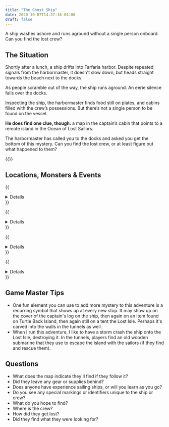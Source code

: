 ```yaml
---
title: "The Ghost Ship"
date: 2020-10-07T14:37:16-04:00
draft: false
---
```


A ship washes ashore and runs aground without a single person onboard. Can you find the lost crew?

<div data-toc="In This Adventure"></div>

## The Situation

Shortly after a lunch, a ship drifts into Farfaria harbor. Despite repeated signals from the harbormaster, it doesn't slow down, but heads straight towards the beach next to the docks.

As people scramble out of the way, the ship runs aground. An eerie silence falls over the docks.

Inspecting the ship, the harbormaster finds food still on plates, and cabins filled with the crew’s possessions. But there’s not a single person to be found on the vessel.

**He does find one clue, though:** a map in the captain’s cabin that points to a remote island in the Ocean of Lost Sailors.

The harbormaster has called you to the docks and asked you get the bottom of this mystery. Can you find the lost crew, or at least figure out what happened to them?

{{<maps href="/downloads/assets_the-ghost-ship.pdf">}}



## Locations, Monsters & Events

{{<details summary="The Ship." blurb="An old-school wooden ship. Below deck is a kitchen and crews quarters. Below that is the hold. There’s nothing in it to indicate that this is a transport vessel. However, they do find a map indicating where the crew may have gone." margin="true">}}
- _Events_
	+ A storm shows up expectedly
	+ A rogue wave flips the ship, trapping the adventurers in the ship upside down
	+ Sharks, piranha, and/or a kraken attack
- _Monsters_
	+ {{<monster name="Shark">}}
	+ {{<monster name="Piranha">}}
	+ {{<monster name="Kraken">}}
{{</details>}}

{{<details summary="**Turtle Back Island.**" blurb="An island not marked on the map. If the adventurers decide to stop there, they don’t find any animals on the island, but do find an assortment of trees and other plants. They also see evidence that people have been there before." margin="true">}}

<p class="margin-bottom-small">As the name suggests, <a href="https://en.wikipedia.org/wiki/Aspidochelone">the island is actually the back of an ancient, sleeping turtle</a>, though the adventurers won't know that at first.</p>

- _Events_
	+ Rumbling earthquakes shake the island
	+ The island begins to sink as the turtle awakens and returns to the depths
{{</details>}}

{{<details summary="The Lost Isle." blurb="This could be a tropical island (with palm trees) or a more temperate one (with pines, oaks, and maples). It’s large enough that it would take an hour or two to explore the whole thing." margin="true">}}
- _Locations_
	+ **Shipwreck Cove.** The main cove of the island, it's protected by rocks or a reef. The masts of several ships can be seen sticking up out of the water. A rocky outcropping protrudes along the edge of the water, and appears to have a cave or some tunnels. It's to high too reach from the water.
	+ **Quicksand Beach.** A beach with unmarked quicksand pits. Adventurers will find animal bones, and evidence that someone lives or has lived there.
	+ **The Grasslands.** Tall island grasses cover this section of the island. The area is bordered by the open ocean on one side, and a forest on the other. Mysterious creatures live inside, hidden in the grass.
	+ **The Forgotten Forest.** Any trails leading into the forest narrow quickly, and eventually disappear all together. There are lots of strange noises. Tall trees blot out the sun.
	+ **Mount Wanahakaloogi.** A mountain or volcano at the center of the island, it's the tallest visible landmark.
	+ **The Big Lake.** Sits at the base of Mount Wanahakaloogi. The bottom is not visible from the surface. It's unclear how deep it is or what lives within its depths.
	+ **The Tunnels.** These natural tunnels appear to be formed by water erosion or old lava flows (see next location).
- _Events_
	+ The adventurers get stuck in a trap
	+ Gear starts disappearing from their packs
	+ They keep passing the same landmarks, as if lost and walking in circles
- _Monsters_
	+ {{<monster name="Coconut/Pinecone Monster">}}
	+ {{<monster name="Carnivorous Plant">}}
{{</details>}}

{{<details summary="The Tunnels of the Lost Isles" blurb="These natural tunnels appear to be formed by water erosion or old lava flows." margin="true">}}

<p class="margin-bottom-small">The tunnels are home to exotic creatures, and a weird, bioluminescent algae or mushrooms (it glows) that create a beautiful blue/green light. They’re winding and asymmetrical. Some tunnels loop back on each other, while others are dead ends. At least one has a slide-like drop that brings players dozens of feet lower into the tunnel system.</p>

- _Events_
	+ A trapdoor drops them into a slide down to a deeper level
	+ A mutant slime that attacks the players and tries to envelop them
	+ A tunnel troll attacks and tries to eat them or steal their coins
	+ An obstacle like a steep drop or water-filled section of tunnel
- _Monsters_
	+ {{<monster name="Slime/Ooze">}}
	+ {{<monster name="Troll">}}
	+ {{<monster name="Spider (Giant)">}}
	+ {{<monster name="Ship Crew (NPC)">}}
{{</details>}}



## Game Master Tips

- One fun element you can use to add more mystery to this adventure is a recurring symbol that shows up at every new stop. It may show up on the cover of the captain's log on the ship, then again on an item found on Turtle Back Island, then again still on a tent the Lost Isle. Perhaps it's carved into the walls in the tunnels as well.
- When I run this adventure, I like to have a storm crash the ship onto the Lost Isle, destroying it. In the tunnels, players find an old wooden submarine that they use to escape the island with the sailors (if they find and rescue them).



## Questions

- What does the map indicate they'll find if they follow it?
- Did they leave any gear or supplies behind?
- Does anyone have experience sailing ships, or will you learn as you go?
- Do you see any special markings or identifiers unique to the ship or crew?
- What do you hope to find?
- Where is the crew?
- How did they get lost?
- Did they find what they were looking for?
